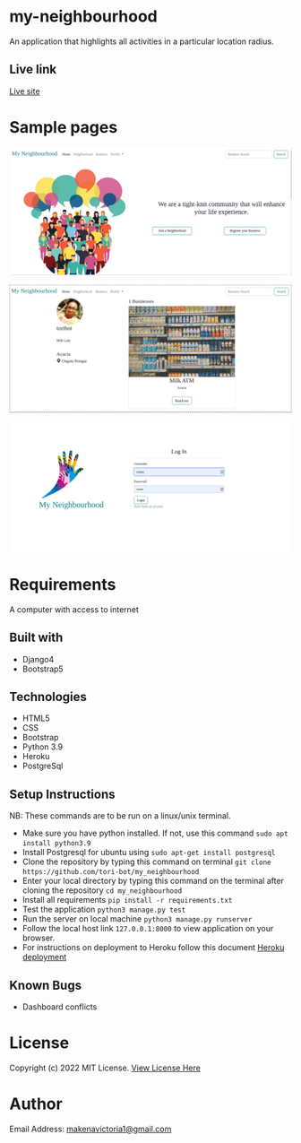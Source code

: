 # my-neighbourhood
An application that highlights all activities in a particular location radius.

## Live link
[Live site](https://mtaa-the-hood.herokuapp.com/)

# Sample pages
![Landing page](static/images/Screenshot_2022-06-21_06-20-51.png)

 ![Profile page](static/images/Screenshot_2022-06-21_06-20-14.png)

 ![Login page](static/images/Screenshot_2022-06-21_06-21-28.png)

# Requirements
A computer with access to internet

## Built with
* Django4
* Bootstrap5

## Technologies
* HTML5
* CSS
* Bootstrap
* Python 3.9
* Heroku
* PostgreSql

## Setup Instructions
NB: These commands are to be run on a linux/unix terminal.

* Make sure you have python installed. If not, use this command
 ```sudo apt install python3.9```
* Install Postgresql for ubuntu using
 ```sudo apt-get install postgresql```
* Clone the repository  by typing this command on terminal
```git clone https://github.com/tori-bot/my_neighbourhood```
* Enter your local directory by typing this command on the terminal after cloning the repository
 ```cd my_neighbourhood```
* Install all requirements
 ```pip install -r requirements.txt```
* Test the application ```python3 manage.py test```
* Run the server on local machine 
```python3 manage.py runserver```
* Follow the local host link
 ```127.0.0.1:8000``` 
 to view application on your browser.
* For instructions on deployment to Heroku follow this document [Heroku deployment](https://gist.github.com/newtonkiragu/42f2500e56d9c2375a087233587eddd0)

## Known Bugs
* Dashboard conflicts

# License

Copyright (c) 2022 MIT License. [View License Here](LICENSE)


# Author
Email Address: [makenavictoria1@gmail.com](mailto:makenavictoria1@gmail.com)
